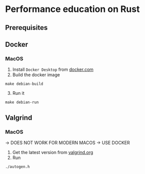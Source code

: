 # Performance education on Rust

## Prerequisites
## Docker
### MacOS
1. Install `Docker Desktop` from [docker.com](https://docs.docker.com/desktop/setup/install/mac-install/)
2. Build the docker image
```
make debian-build
```
3. Run it
```
make debian-run
```
## Valgrind
### MacOS
-> DOES NOT WORK FOR MODERN MACOS -> USE DOCKER
1. Get the latest version from [valgrind.org](https://valgrind.org/downloads/current.html#current)
2. Run
```
./autogen.h
```

